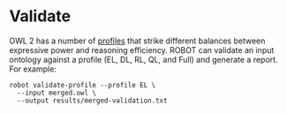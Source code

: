 # Validate

OWL 2 has a number of <a href="https://www.w3.org/TR/owl2-profiles/" target="_blank">profiles</a> that strike different balances between expressive power and reasoning efficiency. ROBOT can validate an input ontology against a profile (EL, DL, RL, QL, and Full) and generate a report. For example:

    robot validate-profile --profile EL \
      --input merged.owl \
      --output results/merged-validation.txt